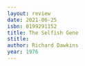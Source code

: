 ```yaml
---
layout: review
date: 2021-06-25
isbn: 0199291152
title: The Selfish Gene
stitle: 
author: Richard Dawkins
year: 1976
---
```

